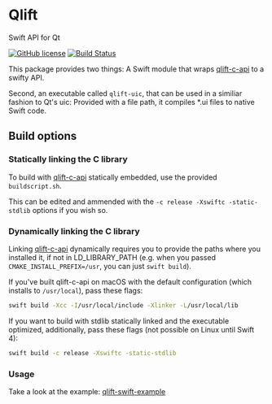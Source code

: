 # Qlift
Swift API for Qt

[![GitHub license](https://img.shields.io/badge/license-MIT-blue.svg)](https://raw.githubusercontent.com/Longhanks/qlift-swift-example/master/LICENSE)
[![Build Status](https://travis-ci.org/Longhanks/qlift.svg?branch=master)](https://travis-ci.org/Longhanks/qlift)

This package provides two things: A Swift module that wraps [qlift-c-api](https://github.com/Longhanks/qlift-c-api/) to a swifty API.

Second, an executable called `qlift-uic`, that can be used in a similiar fashion to Qt's uic: Provided with a file path, it compiles *.ui files to native Swift code.

## Build options

### Statically linking the C library

To build with [qlift-c-api](https://github.com/Longhanks/qlift-c-api/) statically embedded, use the provided `buildscript.sh`.

This can be edited and ammended with the `-c release -Xswiftc -static-stdlib` options if you wish so.

### Dynamically linking the C library

Linking [qlift-c-api](https://github.com/Longhanks/qlift-c-api/) dynamically requires you to provide the paths where you installed it, if not in LD_LIBRARY_PATH (e.g. when you passed `CMAKE_INSTALL_PREFIX=/usr`, you can just `swift build`).

If you've built qlift-c-api on macOS with the default configuration (which installs to `/usr/local`), pass these flags:

```bash
swift build -Xcc -I/usr/local/include -Xlinker -L/usr/local/lib
```

If you want to build with stdlib statically linked and the executable optimized, additionally, pass these flags (not possible on Linux until Swift 4):

```bash
swift build -c release -Xswiftc -static-stdlib
```

### Usage

Take a look at the example: [qlift-swift-example](https://github.com/Longhanks/qlift-swift-example "qlift-swift-example")

